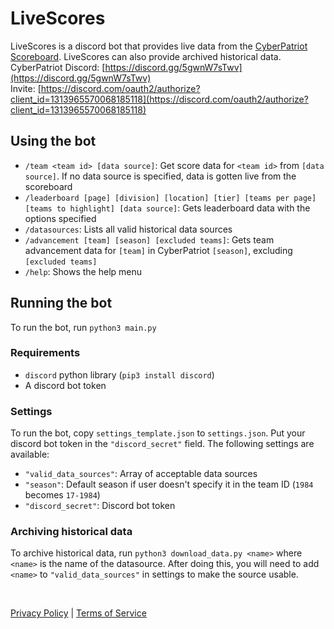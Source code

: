 # LiveScores
LiveScores is a discord bot that provides live data from the [CyberPatriot Scoreboard](https://scoreboard.uscyberpatriot.org).
LiveScores can also provide archived historical data.
<br>
CyberPatriot Discord: [https://discord.gg/5gwnW7sTwv](https://discord.gg/5gwnW7sTwv)
<br>
Invite: [https://discord.com/oauth2/authorize?client_id=1313965570068185118](https://discord.com/oauth2/authorize?client_id=1313965570068185118)

## Using the bot
* `/team <team id> [data source]`: Get score data for `<team id>` from `[data source]`. If no data source is specified, data is gotten live from the scoreboard
* `/leaderboard [page] [division] [location] [tier] [teams per page] [teams to highlight] [data source]`: Gets leaderboard data with the options specified
* `/datasources`: Lists all valid historical data sources
* `/advancement [team] [season] [excluded teams]`: Gets team advancement data for `[team]` in CyberPatriot `[season]`, excluding `[excluded teams]`
* `/help`: Shows the help menu

## Running the bot
To run the bot, run `python3 main.py`
### Requirements
* `discord` python library (`pip3 install discord`)
* A discord bot token
### Settings
To run the bot, copy `settings_template.json` to `settings.json`. Put your discord bot token in the `"discord_secret"` field. The following settings are available:
* `"valid_data_sources"`: Array of acceptable data sources
* `"season"`: Default season if user doesn't specify it in the team ID (`1984` becomes `17-1984`)
* `"discord_secret"`: Discord bot token
### Archiving historical data
To archive historical data, run `python3 download_data.py <name>` where `<name>` is the name of the datasource.
After doing this, you will need to add `<name>` to `"valid_data_sources"` in settings to make the source usable.

<br>

[Privacy Policy](https://github.com/Matthiasclee/livescores/blob/master/docs/privacy_policy.md) | [Terms of Service](https://github.com/Matthiasclee/livescores/blob/master/docs/terms_of_service.md)
